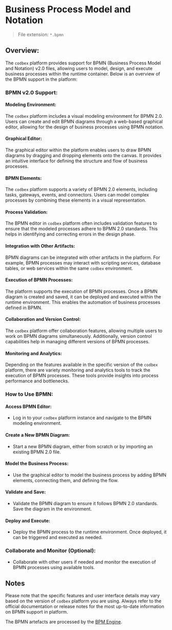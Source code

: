 # Business Process Model and Notation

> File extension: `*.bpmn`

## Overview:

The `codbex` platform provides support for BPMN (Business Process Model and Notation) v2.0 files, allowing users to model, design, and execute business processes within the runtime container. Below is an overview of the BPMN support in the platform:

### BPMN v2.0 Support:

#### Modeling Environment:

The `codbex` platform includes a visual modeling environment for BPMN 2.0. Users can create and edit BPMN diagrams through a web-based graphical editor, allowing for the design of business processes using BPMN notation.

#### Graphical Editor:

The graphical editor within the platform enables users to draw BPMN diagrams by dragging and dropping elements onto the canvas. It provides an intuitive interface for defining the structure and flow of business processes.

#### BPMN Elements:

The `codbex` platform supports a variety of BPMN 2.0 elements, including tasks, gateways, events, and connectors. Users can model complex processes by combining these elements in a visual representation.

#### Process Validation:

The BPMN editor in `codbex` platform often includes validation features to ensure that the modeled processes adhere to BPMN 2.0 standards. This helps in identifying and correcting errors in the design phase.

#### Integration with Other Artifacts:

BPMN diagrams can be integrated with other artifacts in the platform. For example, BPMN processes may interact with scripting services, database tables, or web services within the same `codbex` environment.

#### Execution of BPMN Processes:

The platform supports the execution of BPMN processes. Once a BPMN diagram is created and saved, it can be deployed and executed within the runtime environment. This enables the automation of business processes defined in BPMN.

#### Collaboration and Version Control:

The `codbex` platform offer collaboration features, allowing multiple users to work on BPMN diagrams simultaneously. Additionally, version control capabilities help in managing different versions of BPMN processes.

#### Monitoring and Analytics:

Depending on the features available in the specific version of the `codbex` platform, there are variety monitoring and analytics tools to track the execution of BPMN processes. These tools provide insights into process performance and bottlenecks.

### How to Use BPMN:

#### Access BPMN Editor:

* Log in to your `codbex` platform instance and navigate to the BPMN modeling environment.

#### Create a New BPMN Diagram:

* Start a new BPMN diagram, either from scratch or by importing an existing BPMN 2.0 file.

#### Model the Business Process:

* Use the graphical editor to model the business process by adding BPMN elements, connecting them, and defining the flow.

#### Validate and Save:

* Validate the BPMN diagram to ensure it follows BPMN 2.0 standards. Save the diagram in the environment.

#### Deploy and Execute:

* Deploy the BPMN process to the runtime environment. Once deployed, it can be triggered and executed as needed.

### Collaborate and Monitor (Optional):

* Collaborate with other users if needed and monitor the execution of BPMN processes using available tools.

## Notes

Please note that the specific features and user interface details may vary based on the version of `codbex` platform you are using. Always refer to the official documentation or release notes for the most up-to-date information on BPMN support in platform.

The BPMN artefacts are processed by the [BPM Engine](../engines/bpm.md).
